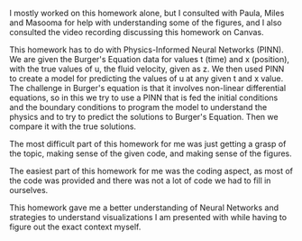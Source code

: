 I mostly worked on this homework alone, but I consulted with Paula, Miles and Masooma for help with understanding some of the figures, and I also consulted the video recording
discussing this homework on Canvas.

This homework has to do with Physics-Informed Neural Networks (PINN). We are given the Burger's Equation data for values t (time) and x (position), with the true values of u,
the fluid velocity, given as z. We then used PINN to create a model for predicting the values of u at any given t and x value. The challenge in Burger's equation is that it
involves non-linear differential equations, so in this we try to use a PINN that is fed the initial conditions and the boundary conditions to program the model to understand
the physics and to try to predict the solutions to Burger's Equation. Then we compare it with the true solutions.

The most difficult part of this homework for me was just getting a grasp of the topic, making sense of the given code, and making sense of the figures.

The easiest part of this homework for me was the coding aspect, as most of the code was provided and there was not a lot of code we had to fill in ourselves.

This homework gave me a better understanding of Neural Networks and strategies to understand visualizations I am presented with while having to figure out the exact context
myself.
